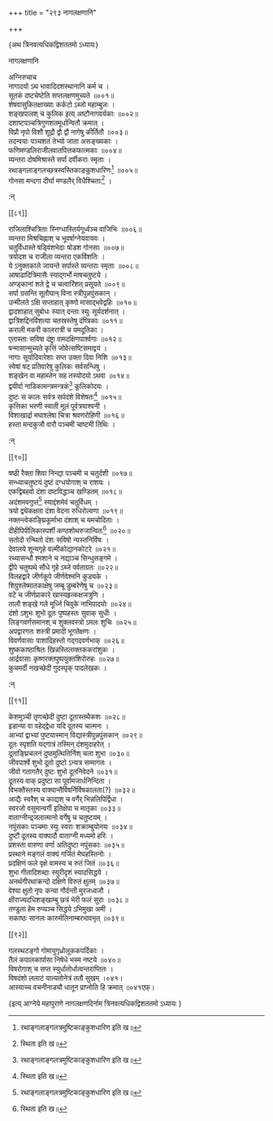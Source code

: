 +++
title = "२९३ नागलक्षणानि"

+++

\{अथ त्रिनवत्यधिकद्विशततमो ऽध्यायः\}

नागलक्षणानि  
    
अग्निरुचाच  
नागादयो ऽथ भावादिदशस्थानानि कर्म च ।  
सूतकं दष्टचेष्टेति सप्तलक्षणमुच्यते ॥००१॥  
शेषवासुकितक्षाख्याः कर्कटो ऽब्जो महाम्बुजः   ।  
शङ्खपालश् च कुलिक इत्य् अष्टौनागवर्यकाः   ॥००२॥  
दशाष्टपञ्चत्रिगुणशतमूर्धान्वितौ क्रमात्   ।  
विप्रौ नृपो विशौ शूद्रौ द्वौ द्वौ नागेषु कीर्तितौ   ॥००३॥  
तदन्वयाः पञ्चशतं तेभ्यो जाता असङ्ख्यकाः   ।  
फणिमण्डलिराजीलवातपित्तकफात्मकाः ॥००४॥  
व्यन्तरा दोषमिश्रास्ते सर्पां दर्वीकराः स्मृताः   ।  
रथाङ्गलाङ्गलच्छत्रस्वस्तिकाङ्कुशधारिणः[^१]   ॥००५॥  
गोनसा मन्दगा दीर्घा मण्डलैर् विधैश्चिताः[^२]   ।  
    
:न्  
    
[^१]: रथाङ्गलाङ्गलत्रमुष्टिकाङ्कुशधारिण इति ख॥  
    
[^२]: स्थिता इति ख॥  

[[८९]]
    
राजिलाश्चित्रिताः स्निग्धास्तिर्यगूर्ध्वञ्च वाजिभिः   ॥००६॥  
व्यन्तरा मिश्रचिह्नाश् च भूवर्षाग्नेयवायवः   ।  
चतुर्विधास्ते षड्विंशभेदाः षोडश गोनसाः   ॥००७॥  
त्रयोदश च राजीला व्यन्तरा एकविंशतिः ।  
ये ऽनुक्तकाले जायन्ते सर्पास्ते व्यन्तराः स्मृताः   ॥००८॥  
आषाढादित्रिमासैः स्याद्गर्भो माषचतुष्टये   ।  
अण्ड्कानां शते द्वे च चत्वारिंशत् प्रसूयते ॥००९॥  
सर्पा ग्रसन्ति सूतौघान् विना स्त्रीपुन्नपुंसकान् ।  
उन्मीलते ऽक्षि सप्ताहात् कृष्णो मासाद्भवेद्वहिः   ॥०१०॥  
द्वादशाहात् सुबोधः स्यात् दन्ताः स्युः सूर्यदर्शनात्   ।  
द्वात्रिंशद्दिनविंशत्या चतस्रस्तेषु दंष्त्रिकाः   ॥०११॥  
कराली मकरी कालरात्री च यमदूतिका ।  
एतास्ताः सविषा दंष्ट्रा वामदक्षिणपार्श्वगाः   ॥०१२॥  
षन्मासान्मुच्यते कृत्तिं जोवेत्सष्टिसमाद्वयं   ।  
नागाः सूर्यादिवारेशाः सप्त उक्ता दिवा निशि   ॥०१३॥  
स्वेषां षट् प्रतिवारेषु कुलिकः सर्वसन्धिषु   ।  
शङ्खेन वा महाब्जेन सह तस्योदयो ऽथवा ॥०१४॥  
द्वयीर्वा नाडिकामन्त्रमन्त्रकं[^१] कुलिकोदयः ।  
दुष्टः स कालः सर्वत्र सर्पदंशे विशेषतः[^२]   ॥०१५॥  
कृत्तिका भरणी स्वाती मूलं पूर्वत्रयाश्वनी   ।  
विशाखार्द्रा मघाश्लेषा चित्रा श्रवणरोहिणी   ॥०१६॥  
हस्ता मन्दकुजौ वारौ पञ्चमी चाष्टमी तिथिः   ।  
    
:न्  
    
[^१]: नाडिकामात्रसन्त्रकमिति ञ॥  
    
[^२]: विनिर्दिशेदिति क॥ , ख॥ , ज॥ , ट॥ च  

[[९०]]
    
षष्ठी रैक्ता शिवा निन्द्या पञ्चमी च चतुर्दशी   ॥०१७॥  
सन्ध्याचतुष्टयं दुष्टं दग्धयोगाश् च राशयः   ।  
एकद्विबहवो दंशा दष्टविद्धञ्च खण्डितम्   ॥०१८॥  
अदंशमवगुप्तं[^१] स्याद्दंशमेवं चतुर्विधम्   ।  
त्रयो द्व्येकक्षता दंशा वेदना रुधिरोल्वणा ॥०१९॥  
नक्तन्त्वेकाङ्घ्रिकूर्माभा दंशाश् च यमचोदिताः   ।  
दीहीपिपीलिकास्पर्शी कण्ठशोथरुजान्वितः[^२]   ॥०२०॥  
सतोदो रन्थितो दंशः सविषो न्यस्तनिर्विषः ।  
देवालये शून्यगृहे वल्मीकोद्यानकोटरे ॥०२१॥  
रथ्यासन्धौ श्मशाने च नद्याञ्च सिन्धुसङ्गमे ।  
द्वीपे चतुष्पथे सौधे गृहे ऽब्जे पर्वताग्रतः ॥०२२॥  
विलहद्वारे जीर्णकूपे जीर्णवेश्मनि कुड्यके ।  
शिग्रुश्लेष्मातकाक्षेषु जम्बू डुम्बरेणेषु च   ॥०२३॥  
वटे च जीर्णप्राकारे खास्यहृत्कक्षजत्रुणि ।  
तालौ शङ्खे गले मूर्ध्नि चिवुके नाभिपादयोः ॥०२४॥  
दंशो ऽशुभः शुभो दूतः पुष्पहस्तः सुवाक् सुधीः   ।  
लिङ्गवर्णसमानश् च शुक्लवस्त्रो ऽमलः शुचिः   ॥०२५॥  
अपद्वारगतः शस्त्री प्रमादी भूगतेक्षणः   ।  
विवर्णवासाः पाशादिहस्तो गद्गदवर्णभाक् ॥०२६॥  
शुष्ककाष्ठाश्रितः खिन्नस्तिलाक्तककरांशुकः   ।  
आर्द्रवासाः कृष्णरक्तपुष्पयुक्तशिरोरुहः   ॥०२७॥  
कुचमर्दी नखच्छेदी गुदस्पृक् पादलेखकः ।  
    
:न्  
    
[^१]: सदंशमवलुप्तमिति ञ॥  
    
[^२]: कण्ठशोषरुजान्त्रित इति ञ॥  

[[९१]]
    
केशमुञ्ची तृणच्छेदी दुष्टा दूतास्तथैकशः   ॥०२८॥  
इडान्या वा वहेद्द्वेधा यदि दूतस्य चात्मनः ।  
आभ्यां द्वाभ्यां पुष्टयास्मान् विद्यास्त्रीपुन्नपुंसकान्   ॥०२९॥  
दूतः स्पृशति यद्गात्रं तस्मिन् दंशमुदाहरेत्   ।  
दूताङ्घ्रिचलनं दुष्ठमुत्थितिर्निश् चला शुभा   ॥०३०॥  
जीवपार्श्वे शुभो दूतो दुष्टो ऽन्यत्र सम्मागतः   ।  
जीवो गतागतैर् दुष्टः शुभो दूतनिवेदने ॥०३१॥  
दूतस्य वाक् प्रदुष्टा सा पूर्वामजार्धनिन्दिता   ।  
विभक्तैस्तस्य वाक्यान्तैर्विषर्निर्विषकालता(?) ॥०३२॥  
आद्यैः स्वरैश् च काद्यश् च वर्गैर् भिन्नलिपिर्द्विधा   ।  
स्वरजो वसुमान्वर्गी इतिक्षेपा च मातृका ॥०३३॥  
वाताग्नीन्द्रजलात्मानो वर्गेषु च चतुष्टयम् ।  
नपुंसकाः पञ्चमाः स्युः स्वराः शक्राम्बुयोनयः   ॥०३४॥  
दुष्टौ दूतस्य वाक्पादौ वाताग्नी मध्यमो हरिः   ।  
प्रशस्ता वारुणा वर्णा अतिदुष्टा नपुंसकाः   ॥०३५॥  
प्रस्थाने मङ्गलं वाक्यं गर्जितं मेघहस्तिनोः   ।  
प्रदक्षिणं फले वृक्षे वामस्य च रुतं जितं   ॥०३६॥  
शुभा गीतादिशब्दाः स्युरीदृशं स्यादसिद्धये   ।  
अनर्थगीरथाक्रन्दो दक्षिणे विरुतं क्षुतम् ॥०३७॥  
वेश्या क्षुतो नृपः कन्या गौर्दन्ती मुरजध्वजौ   ।  
क्षीराज्यदधिशङ्खाम्बु छत्रं भेरी फलं सुराः   ॥०३८॥  
तण्डुला हेम रुप्यञ्च सिद्धये ऽभिमुखा अमी ।  
सकाष्ठः सानलः कारुर्मलिनाम्बरभावभृत्   ॥०३९॥  

[[९२]]
    
गलस्थटङ्गो गोमायुगृध्रोलूककपर्दिकाः ।  
तैलं कपालकार्पासा निषेधे भस्म नष्टये ॥०४०॥  
विषरोगाश् च सप्त स्युर्धातोर्धात्वन्तराप्तितः ।  
विषदंशो ललाटं यात्यतोनेत्रं ततौ सुखम् ।०४१।  
आस्याच्च वचनीनाड्यौ धातून प्राप्नोति हि क्रमात्   ॥०४१एफ़्।

\{इत्य् आग्नेये महापुराणे नागलक्षणदिर्नाम त्रिनवत्यधिकद्विशततमो ऽध्यायः  }
    